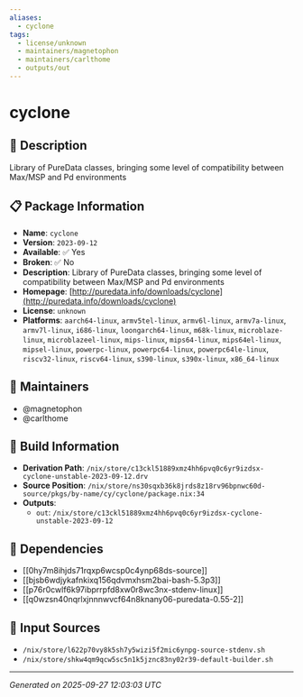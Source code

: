 ```yaml
---
aliases:
  - cyclone
tags:
  - license/unknown
  - maintainers/magnetophon
  - maintainers/carlthome
  - outputs/out
---
```


# cyclone

## 📝 Description

Library of PureData classes, bringing some level of compatibility between Max/MSP and Pd environments

## 📋 Package Information

- **Name**: `cyclone`
- **Version**: `2023-09-12`
- **Available**: ✅ Yes
- **Broken**: ✅ No
- **Description**: Library of PureData classes, bringing some level of compatibility between Max/MSP and Pd environments
- **Homepage**: [http://puredata.info/downloads/cyclone](http://puredata.info/downloads/cyclone)
- **License**: `unknown`
- **Platforms**: `aarch64-linux`, `armv5tel-linux`, `armv6l-linux`, `armv7a-linux`, `armv7l-linux`, `i686-linux`, `loongarch64-linux`, `m68k-linux`, `microblaze-linux`, `microblazeel-linux`, `mips-linux`, `mips64-linux`, `mips64el-linux`, `mipsel-linux`, `powerpc-linux`, `powerpc64-linux`, `powerpc64le-linux`, `riscv32-linux`, `riscv64-linux`, `s390-linux`, `s390x-linux`, `x86_64-linux`
## 👥 Maintainers

- @magnetophon
- @carlthome


## 🔧 Build Information

- **Derivation Path**: `/nix/store/c13ckl51889xmz4hh6pvq0c6yr9izdsx-cyclone-unstable-2023-09-12.drv`
- **Source Position**: `/nix/store/ns30sqxb36k8jrds8z18rv96bpnwc60d-source/pkgs/by-name/cy/cyclone/package.nix:34`
- **Outputs**:
  - `out`:  `/nix/store/c13ckl51889xmz4hh6pvq0c6yr9izdsx-cyclone-unstable-2023-09-12`

## 🔗 Dependencies

- [[0hy7m8ihjds71rqxp6wcsp0c4ynp68ds-source]]
- [[bjsb6wdjykafnkixq156qdvmxhsm2bai-bash-5.3p3]]
- [[p76r0cwlf6k97ibprrpfd8xw0r8wc3nx-stdenv-linux]]
- [[q0wzsn40nqrlxjnnnwvcf64n8knany06-puredata-0.55-2]]

## 📁 Input Sources

- `/nix/store/l622p70vy8k5sh7y5wizi5f2mic6ynpg-source-stdenv.sh`
- `/nix/store/shkw4qm9qcw5sc5n1k5jznc83ny02r39-default-builder.sh`

---
*Generated on 2025-09-27 12:03:03 UTC*
